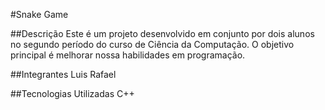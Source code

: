 #Snake Game

##Descrição
Este é um projeto desenvolvido em conjunto por dois alunos no segundo período do curso de Ciência da Computação. O objetivo principal é melhorar nossa habilidades em programação.

##Integrantes
Luis
Rafael

##Tecnologias Utilizadas
C++
